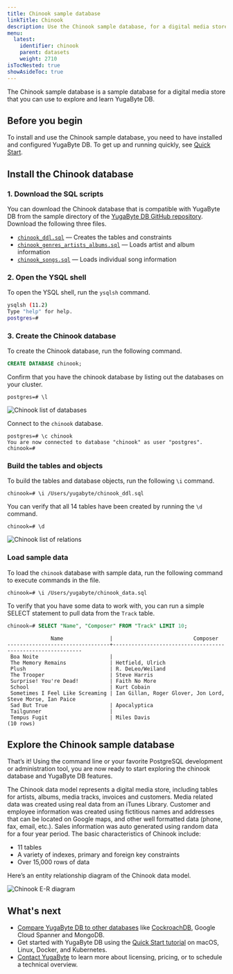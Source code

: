 ```yaml
---
title: Chinook sample database
linkTitle: Chinook
description: Use the Chinook sample database, for a digital media store, to begin exploring YugaByte DB.
menu:
  latest:
    identifier: chinook
    parent: datasets
    weight: 2710
isTocNested: true
showAsideToc: true
---
```


The Chinook sample database is a sample database for a digital media store that you can use to explore and learn YugaByte DB.

## Before you begin

To install and use the Chinook sample database, you need to have installed and configured YugaByte DB. To get up and running quickly, see [Quick Start](/latest/quick-start/).

## Install the Chinook database

### 1. Download the SQL scripts

You can download the Chinook database that is compatible with YugaByte DB from the sample directory of the [YugaByte DB GitHub repository](https://github.com/YugaByte/yugabyte-db). Download the following three files.

- [`chinook_ddl.sql`](https://raw.githubusercontent.com/YugaByte/yugabyte-db/42799a519726c75f502f463795ac6cd3ebda40c2/sample/chinook_ddl.sql) — Creates the tables and constraints
- [`chinook_genres_artists_albums.sql`](https://raw.githubusercontent.com/YugaByte/yugabyte-db/42799a519726c75f502f463795ac6cd3ebda40c2/sample/chinook_genres_artists_albums.sql) — Loads artist and album information
- [`chinook_songs.sql`](https://raw.githubusercontent.com/YugaByte/yugabyte-db/42799a519726c75f502f463795ac6cd3ebda40c2/sample/chinook_songs.sql) — Loads individual song information

### 2. Open the YSQL shell

To open the YSQL shell, run the `ysqlsh` command.

```sh
ysqlsh (11.2)
Type "help" for help.
postgres=#
```

### 3. Create the Chinook database

To create the Chinook database, run the following command.

```sql
CREATE DATABASE chinook;
```

Confirm that you have the chinook database by listing out the databases on your cluster.

```
postgres=# \l
```

![Chinook list of databases](/images/datasets/chinook/chinook-list-of-dbs.png)

Connect to the `chinook` database.

```
postgres=# \c chinook
You are now connected to database "chinook" as user "postgres".
chinook=#
```

### Build the tables and objects

To build the tables and database objects, run the following `\i` command.

```
chinook=# \i /Users/yugabyte/chinook_ddl.sql
```

You can verify that all 14 tables have been created by running the `\d` command.

```
chinook=# \d
```

![Chinook list of relations](/images/datasets/chinook/chinook-list-of-relations.png)

### Load sample data

To load the `chinook` database with sample data, run the following command to execute commands in the file.

```
chinook=# \i /Users/yugabyte/chinook_data.sql
```

To verify that you have some data to work with, you can run a simple SELECT statement to pull data from the `Track` table.

```sql
chinook=# SELECT "Name", "Composer" FROM "Track" LIMIT 10;
```

```
              Name               |                          Composer
---------------------------------+------------------------------------------------------------
 Boa Noite                       |
 The Memory Remains              | Hetfield, Ulrich
 Plush                           | R. DeLeo/Weiland
 The Trooper                     | Steve Harris
 Surprise! You're Dead!          | Faith No More
 School                          | Kurt Cobain
 Sometimes I Feel Like Screaming | Ian Gillan, Roger Glover, Jon Lord, Steve Morse, Ian Paice
 Sad But True                    | Apocalyptica
 Tailgunner                      |
 Tempus Fugit                    | Miles Davis
(10 rows)
```

## Explore the Chinook sample database

That’s it! Using the command line or your favorite PostgreSQL development or administration tool, you are now ready to start exploring the chinook database and YugaByte DB features.

The Chinook data model represents a digital media store, including tables for artists, albums, media tracks, invoices and customers. Media related data was created using real data from an iTunes Library. Customer and employee information was created using fictitious names and addresses that can be located on Google maps, and other well formatted data (phone, fax, email, etc.). Sales information was auto generated using random data for a four year period. The basic characteristics of Chinook include:

- 11 tables
- A variety of indexes, primary and foreign key constraints
- Over 15,000 rows of data

Here’s an entity relationship diagram of the Chinook data model.

![Chinook E-R diagram](/images/datasets/chinook/chinook-er-diagram.png)

## What's next

- [Compare YugaByte DB to other databases](../comparisons) like [CockroachDB](https://www.yugabyte.com/yugabyte-db-vs-cockroachdb/), Google Cloud Spanner and MongoDB.
- Get started with YugaByte DB using the [Quick Start tutorial](../quick-start) on macOS, Linux, Docker, and Kubernetes.
- [Contact YugaByte](https://www.yugabyte.com/contact-sales/) to learn more about licensing, pricing, or to schedule a technical overview.
